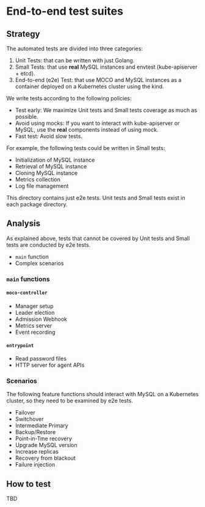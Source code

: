 # End-to-end test suites

## Strategy

The automated tests are divided into three categories:

1. Unit Tests: that can be written with just Golang.
1. Small Tests: that use **real** MySQL instances and envtest (kube-apiserver + etcd).
1. End-to-end (e2e) Test: that use MOCO and MySQL instances as a container deployed on a Kubernetes cluster using the kind.

We write tests according to the following policies:

- Test early: We maximize Unit tests and Small tests coverage as much as possible.
- Avoid using mocks: If you want to interact with kube-apiserver or MySQL, use the **real** components instead of using mock.
- Fast test: Avoid slow tests.

For example, the following tests could be written in Small tests:

- Initialization of MySQL instance
- Retrieval of MySQL instance
- Cloning MySQL instance
- Metrics collection
- Log file management

This directory contains just e2e tests.
Unit tests and Small tests exist in each package directory.

## Analysis

As explained above, tests that cannot be covered by Unit tests and Small tests are conducted by e2e tests.

- `main` function
- Complex scenarios

### `main` functions

#### `moco-controller`

- Manager setup
- Leader election
- Admission Webhook
- Metrics server
- Event recording

#### `entrypoint`

- Read password files
- HTTP server for agent APIs

### Scenarios

The following feature functions should interact with MySQL on a Kubernetes cluster, so they need to be examined by e2e tests.

- Failover
- Switchover
- Intermediate Primary
- Backup/Restore
- Point-in-Tme recovery
- Upgrade MySQL version
- Increase replicas
- Recovery from blackout
- Failure injection

## How to test

TBD
